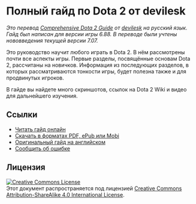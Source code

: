 # 
# Полный гайд по Dota 2 от devilesk

*Это перевод [Comprehensive Dota 2 Guide](http://steamcommunity.com/sharedfiles/filedetails/?id=123364976) от [devilesk](http://steamcommunity.com/id/devilesk) на русский язык. Гайд был написан для версии игры 6.88. В переводе были учтены нововведения текущей версии 7.07.*

Это руководство научит любого играть в Dota 2. В нём рассмотрены почти все аспекты игры. Первые разделы, посвящённые основам Dota 2, рассчитаны на новичков. Информация из последующих разделов, в которых рассматриваются тонкости игры, будет полезна также и для продвинутых игроков.

В гайде вы найдете много скриншотов, ссылок на Dota 2 Wiki и видео для дальнейшего изучения.

## Ссылки

* [Читать гайд онлайн](https://www.gitbook.com/read/book/ellysh/comprehensive-dota-guide)
* [Скачать в форматах PDF, ePub или Mobi](https://www.gitbook.com/book/ellysh/comprehensive-dota-guide/details)
* [Оригинальный гайд на английском](http://steamcommunity.com/sharedfiles/filedetails/?id=123364976)
* [Сообщить об ошибке](mailto:petrsum@gmail.com)

## Лицензия

<a rel="license" href="https://creativecommons.org/licenses/by-sa/4.0/"><img alt="Creative Commons License" style="border-width:0" src="https://licensebuttons.net/l/by-sa/4.0/88x31.png"/></a><br />Этот документ распространяется под лицензией <a rel="license" href="https://creativecommons.org/licenses/by-sa/4.0/">Creative Commons Attribution-ShareAlike 4.0 International License</a>.

